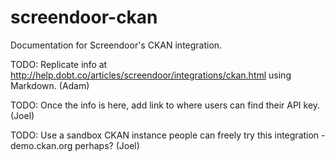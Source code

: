 # screendoor-ckan
Documentation for Screendoor's CKAN integration.

TODO: Replicate info at http://help.dobt.co/articles/screendoor/integrations/ckan.html using Markdown. (Adam)

TODO: Once the info is here, add link to where users can find their API key. (Joel)

TODO: Use a sandbox CKAN instance people can freely try this integration - demo.ckan.org perhaps? (Joel)
